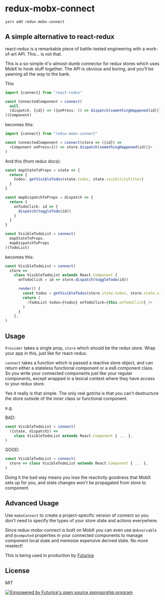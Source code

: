 # redux-mobx-connect

    yarn add redux-mobx-connect

## A simple alternative to react-redux

react-redux is a remarkable piece of battle-tested engineering with a
work-of-art API. This... is not that.

This is a so-simple-it's-almost-dumb connector for redux stores which uses MobX to
hook stuff together. The API is obvious and boring, and you'll be yawning
all the way to the bank.

This

```typescript
import {connect} from "react-redux"

const ConnectedComponent = connect(
  null,
  (dispatch, {id}) => ({onPress: () => dispatch(somethingHappened(id))})
)(Component)
```

becomes this:

```typescript
import {connect} from "redux-mobx-connect"

const ConnectedComponent = connect(store => ({id}) =>
  <Component onPress={() => store.dispatch(somethingHappened(id))}>
)
```

And this (from redux docs):

```typescript
const mapStateToProps = state => {
  return {
    todos: getVisibleTodos(state.todos, state.visibilityFilter)
  }
}

const mapDispatchToProps = dispatch => {
  return {
    onTodoClick: id => {
      dispatch(toggleTodo(id))
    }
  }
}

const VisibleTodoList = connect(
  mapStateToProps,
  mapDispatchToProps
)(TodoList)
```

becomes this:

```typescript
const VisibleTodoList = connect(
  store =>
    class VisibleTodoList extends React.Component {
      onTodoClick = id => store.dispatch(toggleTodo(id))

      render() {
        const todos = getVisibleTodos(store.state.todos, store.state.visibilityFilter)
        return (
          <TodoList todos={todos} onTodoClick={this.onTodoClick} />
        )
      }
    },
)
```

## Usage

`Provider` takes a single prop, `store` which should be the redux store. Wrap your app in this, just like for react-redux.

`connect` takes a function which is passed a reactive store object, and can return either a stateless functional component or a es6 component class. So you write your connected components just like your
regular components, except wrapped in a lexical context where they have access to your redux store.

Yes it really is that simple. The only real gotcha is that you can't destructure the store
outside of the inner class or functional component.

e.g.

BAD:

```typescript
const VisibleTodoList = connect(
  ({state, dispatch}) =>
    class VisibleTodoList extends React.Component { ... },
)
```

GOOD:

```typescript
const VisibleTodoList = connect(
  store => class VisibleTodoList extends React.Component { ... },
)
```

Doing it the bad way means you lose the reactivity goodness that MobX
sets up for you, and state changes won't be propagated from store to component.

## Advanced Usage

Use `makeConnect` to create a project-specific version of connect so you don't need to
specify the types of your store state and actions everywhere.

Since redux-mobx-connect is built on MobX you can
even use `@observable` and `@computed` properties in your connected components to
manage component local state and memoize expensive derived state. No more reselect!

This is being used in production by [Futurice](https://futurice.com)

## License

MIT

[![Empowered by Futurice's open source sponsorship program](https://img.shields.io/badge/sponsor-chilicorn-ff69b4.svg)](http://futurice.com/blog/sponsoring-free-time-open-source-activities?utm_source=github&utm_medium=spice&utm_campaign=redux-mobx-connector)
